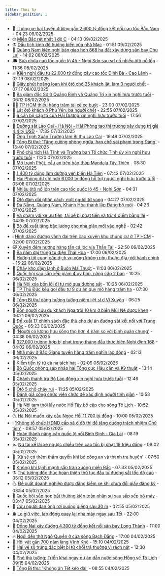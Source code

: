 ```yaml
---
title: Thời Sự
sidebar_position: 1
---
```


<!-- vnexpress-thoi-su:START -->
- 🦒 [Thông xe hai tuyến đường gần 2.600 tỷ đồng kết nối cao tốc Bắc Nam](https://vnexpress.net/thong-xe-hai-tuyen-duong-gan-2-600-ty-dong-ket-noi-cao-toc-bac-nam-4847387.html) - 04:23 09/02/2025
- 🤓 [Miền Bắc rét nhất 1 độ C](https://vnexpress.net/mien-bac-ret-nhat-1-do-c-4847376.html) - 04:13 09/02/2025
- ⚗️ [Dấu tích kinh đô hướng biển của nhà Mạc](https://vnexpress.net/dau-tich-kinh-do-huong-bien-cua-nha-mac-4847297.html) - 01:51 09/02/2025
- 🌊 [Quảng Nam kiến nghị bàn giao hơn 868 ha đất xây dựng sân bay Chu Lai](https://vnexpress.net/quang-nam-kien-nghi-ban-giao-hon-868-ha-dat-xay-dung-san-bay-chu-lai-4847265.html) - 14:02 08/02/2025
- 🎓 [Sửa chữa cao tốc quốc lộ 45 - Nghi Sơn sau sự cố nhiều ôtô nổ lốp](https://vnexpress.net/sua-chua-cao-toc-quoc-lo-45-nghi-son-sau-su-co-nhieu-oto-no-lop-4847247.html) - 11:36 08/02/2025
- 🔥 [Kiến nghị đầu tư 22.000 tỷ đồng xây cao tốc Dinh Bà - Cao Lãnh](https://vnexpress.net/kien-nghi-dau-tu-22-000-ty-dong-xay-cao-toc-dinh-ba-cao-lanh-4847148.html) - 07:19 08/02/2025
- 🦏 [Giây phút hoảng loạn khi ôtô chở 35 khách lật, làm 3 người chết](https://vnexpress.net/giay-phut-hoang-loan-khi-oto-cho-35-khach-lat-lam-3-nguoi-chet-4847211.html) - 07:17 08/02/2025
- 👺 [Ba giám đốc Sở ở Quảng Bình và Quảng Trị xin nghỉ hưu trước tuổi](https://vnexpress.net/ba-giam-doc-so-o-quang-binh-va-quang-tri-xin-nghi-huu-truoc-tuoi-4847195.html) - 06:12 08/02/2025
- 🧑‍🏫 [TP HCM thiếu hàng trăm tài xế xe buýt](https://vnexpress.net/tp-hcm-thieu-hang-tram-tai-xe-xe-buyt-4846963.html) - 23:00 07/02/2025
- 🚦 [Lật ôtô khách ở Phú Yên, ba người chết](https://vnexpress.net/lat-oto-khach-o-phu-yen-ba-nguoi-chet-4847069.html) - 22:55 07/02/2025
- 🎉 [6 cán bộ cấp tá của Hải Dương xin nghỉ hưu trước tuổi](https://vnexpress.net/6-can-bo-cap-ta-cua-hai-duong-xin-nghi-huu-truoc-tuoi-4847053.html) - 17:56 07/02/2025
- 🦒 [Đường sắt Lào Cai - Hà Nội - Hải Phòng tạo thị trường xây dựng trị giá 4,4 tỷ USD](https://vnexpress.net/duong-sat-lao-cai-ha-noi-hai-phong-tao-thi-truong-xay-dung-tri-gia-4-4-ty-usd-4846810.html) - 17:32 07/02/2025
- 🤗 [Ông Trịnh Xuân Trường làm Bí thư Lào Cai](https://vnexpress.net/ong-trinh-xuan-truong-lam-bi-thu-lao-cai-4847058.html) - 16:49 07/02/2025
- 💼 [Tổng Bí thư: &#39;Tăng cường phòng ngừa, hạn chế sai phạm trong Đảng&#39;](https://vnexpress.net/tong-bi-thu-tang-cuong-phong-ngua-han-che-sai-pham-trong-dang-4847031.html) - 13:40 07/02/2025
- 🤩 [Phó chủ tịch Hà Tĩnh và Trưởng ban Tổ chức Tỉnh ủy xin nghỉ hưu trước tuổi](https://vnexpress.net/pho-chu-tich-ha-tinh-va-truong-ban-to-chuc-tinh-uy-xin-nghi-huu-truoc-tuoi-4847018.html) - 11:20 07/02/2025
- 🤡 [Mở tranh Phật, cầu an trên bảo tháp Mandala Tây Thiên](https://vnexpress.net/mo-tranh-phat-cau-an-tren-bao-thap-mandala-tay-thien-4846892.html) - 08:30 07/02/2025
- 💯 [1.400 tỷ đồng làm đường ven biển Hà Tiên](https://vnexpress.net/1-400-ty-dong-lam-duong-ven-bien-ha-tien-4846865.html) - 07:42 07/02/2025
- 👺 [Hải Phòng dự chi hơn 6.000 tỷ đồng hỗ trợ người nghỉ hưu trước tuổi](https://vnexpress.net/hai-phong-du-chi-hon-6-000-ty-dong-ho-tro-nguoi-nghi-huu-truoc-tuoi-4846767.html) - 05:08 07/02/2025
- 🌮 [Nhiều ôtô nổ lốp trên cao tốc quốc lộ 45 - Nghi Sơn](https://vnexpress.net/nhieu-oto-no-lop-tren-cao-toc-quoc-lo-45-nghi-son-4846772.html) - 04:31 07/02/2025
- 🥸 [Ôtô đâm dải phân cách, một người tử vong](https://vnexpress.net/oto-dam-dai-phan-cach-mot-nguoi-tu-vong-4846825.html) - 04:27 07/02/2025
- 🐻 [Đà Nẵng, Quảng Nam, Khánh Hòa thành lập Đảng bộ mới](https://vnexpress.net/da-nang-quang-nam-khanh-hoa-thanh-lap-dang-bo-moi-4846803.html) - 04:23 07/02/2025
- 👀 [Va chạm với xe ưu tiên, tài xế bị phạt tiền và trừ 4 điểm bằng lái](https://vnexpress.net/va-cham-voi-xe-uu-tien-tai-xe-bi-phat-tien-va-tru-4-diem-bang-lai-4846783.html) - 04:05 07/02/2025
- 🤔 [Bỏ đề xuất tăng bậc lương cho nhà giáo mới vào nghề](https://vnexpress.net/bo-de-xuat-tang-bac-luong-cho-nha-giao-moi-vao-nghe-4846716.html) - 02:42 07/02/2025
- 🕯 [Hình dáng đường vành đai trên cao xuyên khu chung cư ở TP HCM](https://vnexpress.net/hinh-dang-duong-vanh-dai-tren-cao-xuyen-khu-chung-cu-o-tp-hcm-4846637.html) - 02:00 07/02/2025
- 😺 [Xuyên đêm nướng hàng tấn cá lóc vía Thần Tài](https://vnexpress.net/xuyen-dem-nuong-hang-tan-ca-loc-via-than-tai-4846660.html) - 22:50 06/02/2025
- 🦆 [Ba năm đại trùng tu điện Thái Hòa](https://vnexpress.net/ba-nam-dai-trung-tu-dien-thai-hoa-4842242.html) - 17:00 06/02/2025
- 🧰 [Hướng tới cung cấp dịch vụ công không phụ thuộc địa giới hành chính](https://vnexpress.net/huong-toi-cung-cap-dich-vu-cong-khong-phu-thuoc-dia-gioi-hanh-chinh-4846629.html) - 15:22 06/02/2025
- 🦍 [Cháy kho điện lạnh ở Buôn Ma Thuột](https://vnexpress.net/chay-kho-dien-lanh-o-buon-ma-thuot-4846591.html) - 11:03 06/02/2025
- 🧰 [Quốc hội sau sắp xếp giảm 4 ủy ban, nâng cấp 2 ban](https://vnexpress.net/quoc-hoi-sau-sap-xep-giam-4-uy-ban-nang-cap-2-ban-4846586.html) - 10:25 06/02/2025
- 💃 [Hà Nội xóa bốn lối đi tự mở qua đường sắt](https://vnexpress.net/ha-noi-xoa-bon-loi-di-tu-mo-qua-duong-sat-4846524.html) - 10:25 06/02/2025
- 🧰 [TP Thủ Đức kêu gọi đầu tư 9 dự án quy mô hàng trăm ha](https://vnexpress.net/tp-thu-duc-keu-goi-dau-tu-9-du-an-quy-mo-hang-tram-ha-4846481.html) - 07:30 06/02/2025
- 🚀 [Tổng Bí thư dâng hương tưởng niệm liệt sĩ ở Vị Xuyên](https://vnexpress.net/tong-bi-thu-dang-huong-tuong-niem-liet-si-o-vi-xuyen-4846447.html) - 06:25 06/02/2025
- 🎊 [Bốn người cứu du khách Nga trôi 10 km ở biển Mũi Né được khen](https://vnexpress.net/bon-nguoi-cuu-du-khach-nga-troi-10-km-o-bien-mui-ne-duoc-khen-4846446.html) - 06:21 06/02/2025
- 🤭 [Đề xuất 17 chính sách đặc thù cho dự án đường sắt kết nối với Trung Quốc](https://vnexpress.net/de-xuat-17-chinh-sach-dac-thu-cho-du-an-duong-sat-ket-noi-voi-trung-quoc-4846352.html) - 05:23 06/02/2025
- 🤗 [&#39;Người có lương hưu sống thọ hơn 4 năm so với bình quân chung&#39;](https://vnexpress.net/nguoi-co-luong-huu-song-tho-hon-4-nam-so-voi-binh-quan-chung-4846401.html) - 04:38 06/02/2025
- 🌈 [327.000 trường hợp bị phạt trong tháng đầu thực hiện Nghị định 168](https://vnexpress.net/327-000-truong-hop-bi-phat-trong-thang-dau-thuc-hien-nghi-dinh-168-4846357.html) - 04:02 06/02/2025
- 🦣 [Nhà máy ở Bắc Giang tuyển hàng trăm nghìn lao động](https://vnexpress.net/nha-may-o-bac-giang-tuyen-hang-tram-nghin-lao-dong-4846157.html) - 02:13 06/02/2025
- 🎡 [Kiếm tiền tỷ từ cà na tách hạt](https://vnexpress.net/kiem-tien-ty-tu-ca-na-tach-hat-4842488.html) - 02:09 06/02/2025
- 🦏 [Bộ Quốc phòng sáp nhập hai Tổng cục Hậu cần và Kỹ thuật](https://vnexpress.net/bo-quoc-phong-sap-nhap-hai-tong-cuc-hau-can-va-ky-thuat-4845992.html) - 13:14 05/02/2025
- 🎊 [Chánh thanh tra Bộ Lao động xin nghỉ hưu trước tuổi](https://vnexpress.net/chanh-thanh-tra-bo-lao-dong-xin-nghi-huu-truoc-tuoi-4846224.html) - 12:46 05/02/2025
- 🫶 [Ôtô 5 chỗ cháy rụi](https://vnexpress.net/oto-5-cho-chay-rui-4846203.html) - 11:25 05/02/2025
- 🤔 [Đánh giá công chức viên chức để xác định người tinh giản](https://vnexpress.net/danh-gia-cong-chuc-vien-chuc-de-xac-dinh-nguoi-tinh-gian-4846187.html) - 10:53 05/02/2025
- 🤠 [Hà Nội tạm thời lấy nước Hồ Tây bổ cập cho sông Tô Lịch](https://vnexpress.net/ha-noi-tam-thoi-lay-nuoc-ho-tay-bo-cap-cho-song-to-lich-4846179.html) - 10:52 05/02/2025
- 🌜 [Hà Nội muốn xây cầu Ngọc Hồi 11.700 tỷ đồng](https://vnexpress.net/ha-noi-muon-xay-cau-ngoc-hoi-11-700-ty-dong-4846163.html) - 10:00 05/02/2025
- 🕯 [&#39;Không tổ chức HĐND cấp xã ở đô thị để tăng cường trách nhiệm Chủ tịch&#39;](https://vnexpress.net/khong-to-chuc-hdnd-cap-xa-o-do-thi-de-tang-cuong-trach-nhiem-chu-tich-4846104.html) - 08:57 05/02/2025
- 🤔 [Hoàn thành nâng cấp quốc lộ nối Bình Định - Gia Lai](https://vnexpress.net/hoan-thanh-nang-cap-quoc-lo-noi-binh-dinh-gia-lai-4846114.html) - 08:19 05/02/2025
- 🏊 [Nữ tài xế lái xe ngược chiều trên cao tốc bị phạt 19 triệu đồng](https://vnexpress.net/nu-tai-xe-lai-xe-nguoc-chieu-tren-cao-toc-bi-phat-19-trieu-dong-4846060.html) - 08:02 05/02/2025
- 🌮 [&#39;Xã sẽ có thêm thẩm quyền khi bỏ công an và thanh tra huyện&#39;](https://vnexpress.net/xa-se-co-them-tham-quyen-khi-bo-cong-an-va-thanh-tra-huyen-4846091.html) - 07:50 05/02/2025
- 🫣 [Không khí lạnh mạnh sắp tràn xuống miền Bắc](https://vnexpress.net/khong-khi-lanh-manh-sap-tran-xuong-mien-bac-4846050.html) - 07:33 05/02/2025
- ⚗️ [Thủ tướng đốc thúc hoàn thiện thủ tục đầu tư đường sắt tốc độ cao](https://vnexpress.net/thu-tuong-doc-thuc-hoan-thien-thu-tuc-dau-tu-duong-sat-toc-do-cao-4846037.html) - 05:12 05/02/2025
- 🌜 [Đề xuất doanh nghiệp được đăng kiểm xe khi chưa đổi giấy đăng ký](https://vnexpress.net/de-xuat-doanh-nghiep-duoc-dang-kiem-xe-khi-chua-doi-giay-dang-ky-4845951.html) - 03:54 05/02/2025
- 🌁 [Quốc hội sắp họp bất thường kiện toàn nhân sự sau sắp xếp bộ máy](https://vnexpress.net/quoc-hoi-sap-hop-bat-thuong-kien-toan-nhan-su-sau-sap-xep-bo-may-4845957.html) - 03:47 05/02/2025
- 🐲 [Cứu người đàn ông rơi xuống giếng sâu 30 m](https://vnexpress.net/cuu-nguoi-dan-ong-roi-xuong-gieng-sau-30-m-4845938.html) - 02:55 05/02/2025
- ⛽️ [Lo giữ việc, lao động quay lại nhà máy ngay sau Tết](https://vnexpress.net/lo-giu-viec-lao-dong-quay-lai-nha-may-ngay-sau-tet-4845838.html) - 22:00 04/02/2025
- 🗽 [Đồng Nai xây đường 4.300 tỷ đồng kết nối sân bay Long Thành](https://vnexpress.net/dong-nai-xay-duong-4-300-ty-dong-ket-noi-san-bay-long-thanh-4845802.html) - 17:00 04/02/2025
- 🔥 [Ngôi đền thờ Ngô Quyền ở cửa sông Bạch Đằng](https://vnexpress.net/ngoi-den-tho-ngo-quyen-o-cua-song-bach-dang-4842289.html) - 17:00 04/02/2025
- 💯 [Hội vật gần 700 năm làng Vĩnh Khê](https://vnexpress.net/hoi-vat-gan-700-nam-lang-vinh-khe-4845832.html) - 15:10 04/02/2025
- 🦆 [Hai vé số trúng đặc biệt bị từ chối trả thưởng vì rách nát](https://vnexpress.net/hai-ve-so-trung-dac-biet-bi-tu-choi-tra-thuong-vi-rach-nat-4845796.html) - 12:30 04/02/2025
- 🫣 [Phó thủ tướng: Triển khai ngay dự án dẫn nước sông Hồng về Tô Lịch](https://vnexpress.net/pho-thu-tuong-trien-khai-ngay-du-an-dan-nuoc-song-hong-ve-to-lich-4845724.html) - 09:15 04/02/2025
- 🤡 [Tổng Bí thư: &#39;Không ăn Tết kéo dài&#39;](https://vnexpress.net/tong-bi-thu-khong-an-tet-keo-dai-4845693.html) - 08:55 04/02/2025<!-- vnexpress-thoi-su:END -->